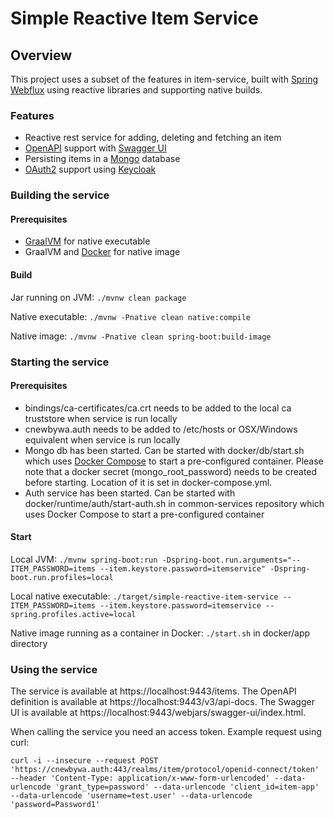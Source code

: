 # Simple Reactive Item Service

## Overview
This project uses a subset of the features in item-service, built with [Spring Webflux](https://docs.spring.io/spring-framework/reference/web/webflux.html) using reactive libraries and supporting native builds.

### Features
* Reactive rest service for adding, deleting and fetching an item
* [OpenAPI](https://www.openapis.org/) support with [Swagger UI](https://swagger.io/tools/swagger-ui/)
* Persisting items in a [Mongo](https://www.mongodb.com/) database
* [OAuth2](https://oauth.net/2/) support using [Keycloak](https://www.keycloak.org/)

### Building the service

#### Prerequisites
* [GraalVM](https://www.graalvm.org/) for native executable
* GraalVM and [Docker](https://www.docker.com/) for native image

#### Build
Jar running on JVM: `./mvnw clean package`

Native executable: `./mvnw -Pnative clean native:compile`

Native image: `./mvnw -Pnative clean spring-boot:build-image`

### Starting the service

#### Prerequisites
* bindings/ca-certificates/ca.crt needs to be added to the local ca truststore when service is run locally
* cnewbywa.auth needs to be added to /etc/hosts or OSX/Windows equivalent when service is run locally
* Mongo db has been started. Can be started with docker/db/start.sh which uses [Docker Compose](https://docs.docker.com/compose/) to start a pre-configured container. Please note that a docker secret (mongo_root_password) needs to be created before starting. Location of it is set in docker-compose.yml.
* Auth service has been started. Can be started with docker/runtime/auth/start-auth.sh in common-services repository which uses Docker Compose to start a pre-configured container

#### Start
Local JVM: `./mvnw spring-boot:run -Dspring-boot.run.arguments="--ITEM_PASSWORD=items --item.keystore.password=itemservice" -Dspring-boot.run.profiles=local`

Local native executable: `./target/simple-reactive-item-service --ITEM_PASSWORD=items --item.keystore.password=itemservice --spring.profiles.active=local`

Native image running as a container in Docker: `./start.sh` in docker/app directory

### Using the service

The service is available at https://localhost:9443/items.
The OpenAPI definition is available at https://localhost:9443/v3/api-docs.
The Swagger UI is available at https://localhost:9443/webjars/swagger-ui/index.html.

When calling the service you need an access token. Example request using curl:

`curl -i --insecure --request POST 'https://cnewbywa.auth:443/realms/item/protocol/openid-connect/token' --header 'Content-Type: application/x-www-form-urlencoded' --data-urlencode 'grant_type=password' --data-urlencode 'client_id=item-app' --data-urlencode 'username=test.user' --data-urlencode 'password=Password1'`
